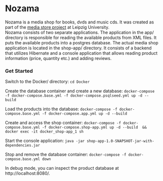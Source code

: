 # Nozama

Nozama is a media shop for books, dvds and music cds. It was created as part of the [media store project](https://git.informatik.uni-leipzig.de/dbs/dbpraktikum-mediastore/-/tree/d10a346bd543da2ad86c7bedd09a0d806335995c) 
at Leipzig University.  
Nozama consists of two separate applications. The application in the app/ directory is responsible for reading the 
available products from XML files. It puts the available products into a postgres database. The actual media shop application is located in the shop-app/ directory.
It consists of a backend that utilizes Hibernate and a console application that allows reading product information (price, quantity etc.) and adding reviews.

### Get Started  

Switch to the Docker/ directory: `cd Docker`

Create the database container and create a new database: `docker-compose -f docker-compose.base.yml -f
docker-compose.psqlseed.yml up -d --build`  

Load the products into the database: `docker-compose -f docker-compose.base.yml -f docker-compose.app.yml up -d --build`  

Create and access the shop container: `docker-compose -f docker-compose.base.yml -f docker-compose.shop-app.yml up -d --build 
&& docker exec -it docker_shop-app_1 sh`   

Start the console application: `java -jar shop-app-1.0-SNAPSHOT-jar-with-dependencies.jar`

Stop and remove the database container: `docker-compose -f docker-compose.base.yml down`

In debug mode, you can inspect the product database at http://localhost:8080/.  